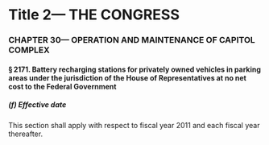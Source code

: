 
# Title 2— THE CONGRESS
### CHAPTER 30— OPERATION AND MAINTENANCE OF CAPITOL COMPLEX
#### § 2171. Battery recharging stations for privately owned vehicles in parking areas under the jurisdiction of the House of Representatives at no net cost to the Federal Government
##### (f) Effective date

This section shall apply with respect to fiscal year 2011 and each fiscal year thereafter.
